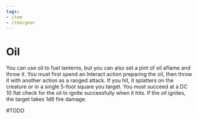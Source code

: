 ```yaml
---
tags:
- item
- item/gear
---
```

# Oil

You can use oil to fuel lanterns, but you can also set a pint of oil aflame and throw it. You must first spend an Interact action preparing the oil, then throw it with another action as a ranged attack. If you hit, it splatters on the creature or in a single 5-foot square you target. You must succeed at a DC 10 flat check for the oil to ignite successfully when it hits. If the oil ignites, the target takes 1d6 fire damage.

#TODO
